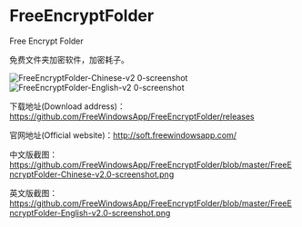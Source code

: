 # FreeEncryptFolder
Free Encrypt Folder

免费文件夹加密软件，加密耗子。

![FreeEncryptFolder-Chinese-v2 0-screenshot](https://user-images.githubusercontent.com/58068964/70383175-3a336880-19a4-11ea-8141-f3692bfa1d78.png)
![FreeEncryptFolder-English-v2 0-screenshot](https://user-images.githubusercontent.com/58068964/70383179-491a1b00-19a4-11ea-89c1-4413f36817c5.png)


下载地址(Download address)：https://github.com/FreeWindowsApp/FreeEncryptFolder/releases

官网地址(Official website)：http://soft.freewindowsapp.com/

中文版截图：https://github.com/FreeWindowsApp/FreeEncryptFolder/blob/master/FreeEncryptFolder-Chinese-v2.0-screenshot.png

英文版截图：https://github.com/FreeWindowsApp/FreeEncryptFolder/blob/master/FreeEncryptFolder-English-v2.0-screenshot.png


